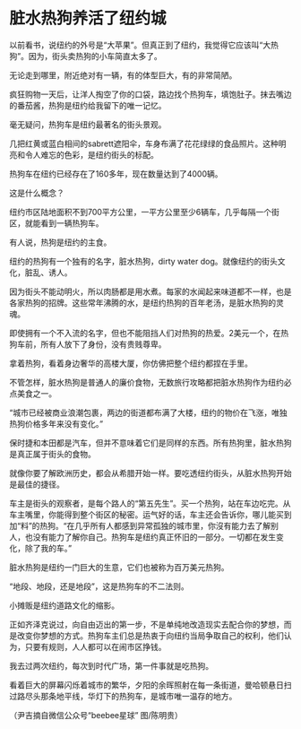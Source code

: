 # 脏水热狗养活了纽约城

以前看书，说纽约的外号是“大苹果”。但真正到了纽约，我觉得它应该叫“大热狗”。因为，街头卖热狗的小车简直太多了。 

无论走到哪里，附近绝对有一辆，有的体型巨大，有的非常简陋。 

疯狂购物一天后，让洋人掏空了你的口袋，路边找个热狗车，填饱肚子。抹去嘴边的番茄酱，热狗是纽约给我留下的唯一记忆。 

毫无疑问，热狗车是纽约最著名的街头景观。 

几把红黄或蓝白相间的sabrett遮阳伞，车身布满了花花绿绿的食品照片。这种明亮和令人难忘的色彩，是纽约街头的标配。 

热狗车在纽约已经存在了160多年，现在数量达到了4000辆。 

这是什么概念？ 

纽约市区陆地面积不到700平方公里，一平方公里至少6辆车，几乎每隔一个街区，就能看到一辆热狗车。 

有人说，热狗是纽约的主食。 

纽约的热狗有一个独有的名字，脏水热狗，dirty water dog。就像纽约的街头文化，脏乱、诱人。 

因为街头不能动明火，所以肉肠都是用水煮。每家的水闻起来味道都不一样，也是各家热狗的招牌。这些常年沸腾的水，是纽约热狗的百年老汤，是脏水热狗的灵魂。 

即使拥有一个不入流的名字，但也不能阻挡人们对热狗的热爱。2美元一个，在热狗车前，所有人放下了身份，没有贵贱尊卑。 

拿着热狗，看着身边奢华的高楼大厦，你仿佛把整个纽约都捏在手里。 

不管怎样，脏水热狗是普通人的廉价食物，无数旅行攻略都把脏水热狗作为纽约必点美食之一。 

“城市已经被商业浪潮包裹，两边的街道都布满了大楼，纽约的物价在飞涨，唯独热狗价格多年来没有变化。” 

保时捷和本田都是汽车，但并不意味着它们是同样的东西。所有热狗里，脏水热狗是真正属于街头的食物。 

就像你要了解欧洲历史，都会从希腊开始一样。要吃透纽约街头，从脏水热狗开始是最佳的捷径。 

车主是街头的观察者，是每个路人的“第五先生”。买一个热狗，站在车边吃完。从车主嘴里，你能得到整个街区的秘密。运气好的话，车主还会告诉你，哪儿能买到加“料”的热狗。“在几乎所有人都感到异常孤独的城市里，你沒有能力去了解别人，也没有能力了解你自己。热狗车是纽约真正怀旧的一部分。一切都在发生变化，除了我的车。” 

脏水热狗是纽约一门巨大的生意，它们也被称为百万美元热狗。 

“地段、地段，还是地段”，这是热狗车的不二法则。 

小摊贩是纽约道路文化的缩影。 

正如齐泽克说过，向自由迈出的第一步，不是单纯地改造现实去配合你的梦想，而是改变你梦想的方式。热狗车主们总是热衷于向纽约当局争取自己的权利，他们认为，只要有规则，人人都可以在闹市区挣钱。 

我去过两次纽约，每次到时代广场，第一件事就是吃热狗。 

看着巨大的屏幕闪烁着城市的繁华，夕阳的余晖照射在每一条街道，曼哈顿悬日扫过路尽头那条地平线，华灯下的热狗车，是城市唯一温存的地方。 

（尹吉摘自微信公众号“beebee星球” 图/陈明贵）